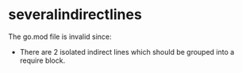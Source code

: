 # severalindirectlines

The go.mod file is invalid since:

- There are 2 isolated indirect lines which should be grouped into a require block.
